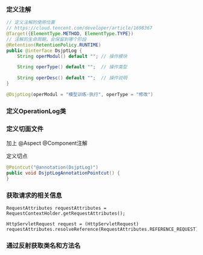 ### 定义注解

```java
// 定义注解的使用位置
// https://cloud.tencent.com/developer/article/1698367
@Target({ElementType.METHOD, ElementType.TYPE})
// 注解的生命周期，会保留到哪个阶段
@Retention(RetentionPolicy.RUNTIME)
public @interface DsjptLog {
    String operModul() default ""; // 操作模块

    String operType() default "";  // 操作类型

    String operDesc() default "";  // 操作说明
}
```

```java
@DsjptLog(operModul = "模型训练-执行", operType = "修改")
```

### 定义OperationLog类

### 定义切面文件
加上
@Aspect
@Component注解

定义切点
```java
@Pointcut("@annotation(DsjptLog)")
public void DsjptLogAnnotationPointcut() {
}
```

### 获取请求的相关信息
```
RequestAttributes requestAttributes = RequestContextHolder.getRequestAttributes();

HttpServletRequest request = (HttpServletRequest) requestAttributes.resolveReference(RequestAttributes.REFERENCE_REQUEST);
```

### 通过反射获取类名和方法名